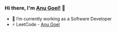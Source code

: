 ### Hi there, I'm [Anu Goel!](https://goyalanu.github.io) 👋

- 🔭 I’m currently working as a Software Developer
- ⚡ LeetCode - [Anu Goel](https://leetcode.com/Anu-Goel/)

<!--
**goyalanu/goyalanu** is a ✨ _special_ ✨ repository because its `README.md` (this file) appears on your GitHub profile.

Here are some ideas to get you started:

- 🔭 I’m currently working on ...
- 🌱 I’m currently learning ...
- 👯 I’m looking to collaborate on ...
- 🤔 I’m looking for help with ...
- 💬 Ask me about ...
- 📫 How to reach me: ...
- 😄 Pronouns: ...
- ⚡ Fun fact: ...
-->
